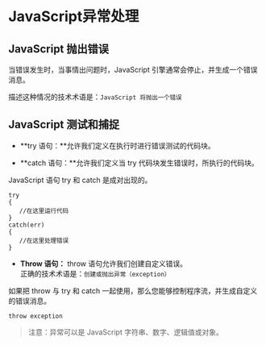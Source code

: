 # JavaScript异常处理

## JavaScript 抛出错误

当错误发生时，当事情出问题时，JavaScript 引擎通常会停止，并生成一个错误消息。		

描述这种情况的技术术语是：`JavaScript 将抛出一个错误`		
## JavaScript 测试和捕捉
	
- **try 语句：**允许我们定义在执行时进行错误测试的代码块。

- **catch 语句：**允许我们定义当 try 代码块发生错误时，所执行的代码块。

JavaScript 语句 try 和 catch 是成对出现的。

```
try
{
   //在这里运行代码
}
catch(err)
{
   //在这里处理错误
}
```

- **Throw 语句：** throw 语句允许我们创建自定义错误。		
正确的技术术语是：`创建或抛出异常（exception）`	

如果把 throw 与 try 和 catch 一起使用，那么您能够控制程序流，并生成自定义的错误消息。

```
throw exception
```

> 注意：异常可以是 JavaScript 字符串、数字、逻辑值或对象。
